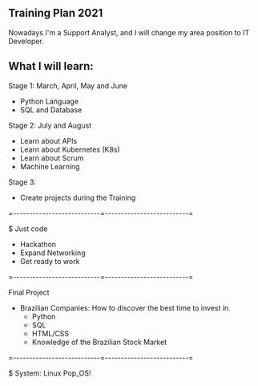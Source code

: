 ## Training Plan 2021

Nowadays I'm a Support Analyst, and I will change my area position to IT Developer.

## What I will learn:

Stage 1: March, April, May and June

* Python Language
* SQL and Database

Stage 2: July and August

* Learn about APIs
* Learn about Kubernetes (K8s)
* Learn about Scrum
* Machine Learning

Stage 3:

* Create projects during the Training

=---------------------------=--------------------------=

$ Just code

- Hackathon
- Expand Networking
- Get ready to work

=---------------------------=--------------------------=

Final Project

* Brazilian Companies: How to discover the best time to invest in.
    * Python
    * SQL
    * HTML/CSS
    * Knowledge of the Brazilian Stock Market

=---------------------------=--------------------------=

$ System: Linux Pop_OS!
